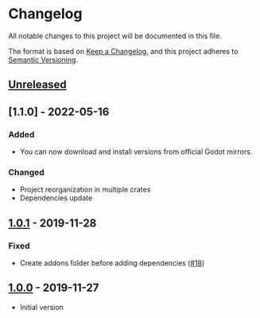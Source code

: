 # Changelog

All notable changes to this project will be documented in this file.

The format is based on [Keep a Changelog](https://keepachangelog.com/en/1.0.0/),
and this project adheres to [Semantic Versioning](https://semver.org/spec/v2.0.0.html).

## [Unreleased]

## [1.1.0] - 2022-05-16

### Added

- You can now download and install versions from official Godot mirrors.

### Changed

- Project reorganization in multiple crates
- Dependencies update

## [1.0.1] - 2019-11-28

### Fixed

- Create addons folder before adding dependencies ([#18](https://github.com/Srynetix/gdpm/pull/18))

## [1.0.0] - 2019-11-27

- Initial version

[Unreleased]: https://github.com/Srynetix/gdpm/compare/v1.1.0...HEAD
[1.0.1]: https://github.com/Srynetix/gdpm/releases/tag/v1.1.0
[1.0.1]: https://github.com/Srynetix/gdpm/releases/tag/v1.0.1
[1.0.0]: https://github.com/Srynetix/gdpm/releases/tag/v1.0.0